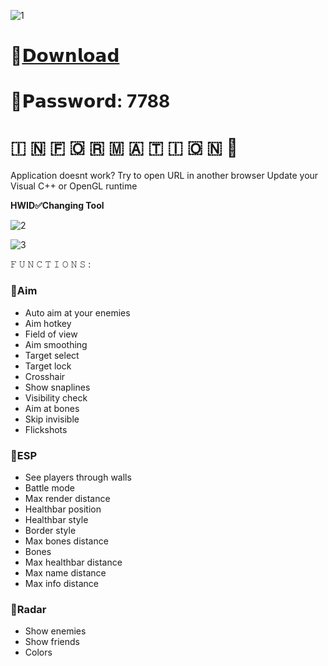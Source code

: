 ![1](https://github.com/Chickensto/Titanfall-2-OmegaMenu/assets/158542831/8c3d3c4a-8819-4641-a274-b1e42142d119)

# 📁[𝗗𝗼𝘄𝗻𝗹𝗼𝗮𝗱](https://mediafire.com/file_premium/dw839wdc5cefhsn/Project/file)

# 🔑𝗣𝗮𝘀𝘀𝘄𝗼𝗿𝗱: 7788

#   🇮  🇳  🇫  🇴  🇷  🇲  🇦  🇹  🇮  🇴  🇳 💬

Application doesnt work?
Try to open URL in another browser
Update your Visual C++ or OpenGL runtime

**HWID✅Changing Tool**

![2](https://github.com/Chickensto/Titanfall-2-OmegaMenu/assets/158542831/c10e83db-0e2c-41e1-8b73-1a7afcc1c72a)

![3](https://github.com/Chickensto/Titanfall-2-OmegaMenu/assets/158542831/09b0d31d-ddc4-4d32-b5c3-e8967d57f686)

𝙵 𝚄 𝙽 𝙲 𝚃 𝙸 𝙾 𝙽 𝚂 :

### 🔻Aim

* Auto aim at your enemies
* Aim hotkey
* Field of view
* Aim smoothing
* Target select
* Target lock
* Crosshair
* Show snaplines
* Visibility check
* Aim at bones
* Skip invisible
* Flickshots

### 🔻ESP

* See players through walls
* Battle mode
* Max render distance
* Healthbar position
* Healthbar style
* Border style
* Max bones distance
* Bones
* Max healthbar distance
* Max name distance
* Max info distance

### 🔻Radar

* Show enemies
* Show friends
* Colors
